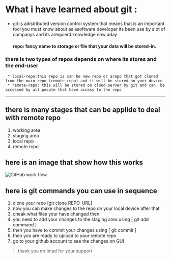 # What i have learned about git :

- git is adistributed version control system
  that means that is an important tool you must know about as asoftware developer its been use by alot of companys and its arequierd knowledge now aday
  #### repo: fancy name to storage or file that your data will be stored-in.

### there is two types of repos depends on where its stores and the end-user

     * local-repo:this repo is can be new repo or arepo that got cloned from the main repo (remote repo) and it will be stored on your device
     * remote-repo: this will be stored on cloud server by git and can  be accessed by all people that have access to the repo
    ____________________________________________________________________________________________________

## there is many stages that can be applide to deal with remote repo

1.  working area
2.  staging area
3.  local repo
4.  remote repo

## here is an image that show how this works

![GitHub work flow ](https://kevintshoemaker.github.io/StatsChats/GIT1.png)

## here is git commands you can use in sequence

1.  clone your repo [git clone REPO-URL]
2.  now you can make changes to the repo on your local device after that
3.  cheak what files your have changed then
4.  you need to add your changes to the staging area using [ git add command ]
5.  then you have to commit your changes using [ git commit ]
6.  then you are ready to upload to your remote repo
7.  go to your github account to see the changes on GUI

> thank you mr imad for your support
